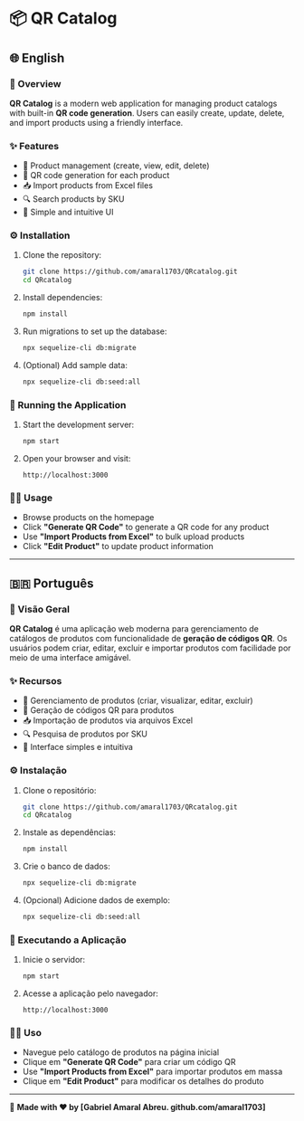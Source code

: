 # 📦 QR Catalog

## 🌐 English

### 📖 Overview

**QR Catalog** is a modern web application for managing product catalogs with built-in **QR code generation**. Users can easily create, update, delete, and import products using a friendly interface.

### ✨ Features

- 📝 Product management (create, view, edit, delete)
- 📎 QR code generation for each product
- 📥 Import products from Excel files
- 🔍 Search products by SKU
- 🧭 Simple and intuitive UI

### ⚙️ Installation

1. Clone the repository:

   ```bash
   git clone https://github.com/amaral1703/QRcatalog.git
   cd QRcatalog
   ```
2. Install dependencies:

   ```bash
   npm install
   ```
3. Run migrations to set up the database:

   ```bash
   npx sequelize-cli db:migrate
   ```
4. (Optional) Add sample data:

   ```bash
   npx sequelize-cli db:seed:all
   ```

### 🚀 Running the Application

1. Start the development server:

   ```bash
   npm start
   ```
2. Open your browser and visit:

   ```
   http://localhost:3000
   ```

### 🧑‍💻 Usage

- Browse products on the homepage
- Click **"Generate QR Code"** to generate a QR code for any product
- Use **"Import Products from Excel"** to bulk upload products
- Click **"Edit Product"** to update product information

---

## 🇧🇷 Português

### 📖 Visão Geral

**QR Catalog** é uma aplicação web moderna para gerenciamento de catálogos de produtos com funcionalidade de **geração de códigos QR**. Os usuários podem criar, editar, excluir e importar produtos com facilidade por meio de uma interface amigável.

### ✨ Recursos

- 📝 Gerenciamento de produtos (criar, visualizar, editar, excluir)
- 📎 Geração de códigos QR para produtos
- 📥 Importação de produtos via arquivos Excel
- 🔍 Pesquisa de produtos por SKU
- 🧭 Interface simples e intuitiva

### ⚙️ Instalação

1. Clone o repositório:

   ```bash
   git clone https://github.com/amaral1703/QRcatalog.git
   cd QRcatalog
   ```
2. Instale as dependências:

   ```bash
   npm install
   ```
3. Crie o banco de dados:

   ```bash
   npx sequelize-cli db:migrate
   ```
4. (Opcional) Adicione dados de exemplo:

   ```bash
   npx sequelize-cli db:seed:all
   ```

### 🚀 Executando a Aplicação

1. Inicie o servidor:

   ```bash
   npm start
   ```
2. Acesse a aplicação pelo navegador:

   ```
   http://localhost:3000
   ```

### 🧑‍💻 Uso

- Navegue pelo catálogo de produtos na página inicial
- Clique em **"Generate QR Code"** para criar um código QR
- Use **"Import Products from Excel"** para importar produtos em massa
- Clique em **"Edit Product"** para modificar os detalhes do produto

---

🔗 **Made with ❤️ by [Gabriel Amaral Abreu. github.com/amaral1703]**
